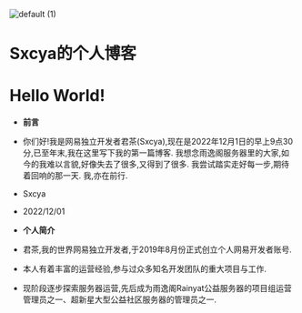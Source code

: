 ![default (1)](https://user-images.githubusercontent.com/119505447/204942833-38324b62-c0c5-47fa-a8a7-420dd260f683.png)

# Sxcya的个人博客

# Hello World!

+ **前言** 
+ 你们好!我是网易独立开发者君茶(Sxcya),现在是2022年12月1日的早上9点30分,已至年末,我在这里写下我的第一篇博客.
  我想念雨逸阁服务器里的大家,如今的我难以言貌,好像失去了很多,又得到了很多.
  我尝试踏实走好每一步,期待着回响的那一天.
  我,亦在前行.
+ Sxcya
+ 2022/12/01 

+ **个人简介**
+ 君茶,我的世界网易独立开发者,于2019年8月份正式创立个人网易开发者账号.
+ 本人有着丰富的运营经验,参与过众多知名开发团队的重大项目与工作.
+ 现阶段逐步探索服务器运营,先后成为雨逸阁Rainyat公益服务器的项目组运营管理员之一、超新星大型公益社区服务器的管理员之一.
